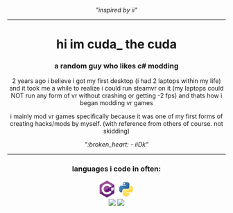 <p align="center"><em>"inspired by ii"</em></p>

---

<h1 align="center">hi im cuda_ the cuda</h1>
<h3 align="center">a random guy who likes c# modding</h3>
<p align="center">2 years ago i believe i got my first desktop (i had 2 laptops within my life) and it took me a while to realize i could run steamvr on it (my laptops could NOT run any form of vr without crashing or getting -2 fps) and thats how i began modding vr games</p>
<p align="center">i mainly mod vr games specifically because it was one of my first forms of creating hacks/mods by myself. (with reference from others of course. not skidding)</p>
<p align="center"><em>":broken_heart: - iiDk"</em></p>

---

<h3 align="center">languages i code in often:</h3>
<center>
  <img src="https://raw.githubusercontent.com/devicons/devicon/refs/heads/master/icons/csharp/csharp-original.svg" width="40" height="40"/>
  <img src="https://raw.githubusercontent.com/devicons/devicon/refs/heads/master/icons/python/python-original.svg" width="40" height="40"/>
</center>
<center>
  <img src="https://github-readme-stats.vercel.app/api?username=cudadotsln" height=200 />
  <img src="https://github-readme-stats.vercel.app/api/top-langs/?username=cudadotsln&langs_count=3" height=200 />
</center>
